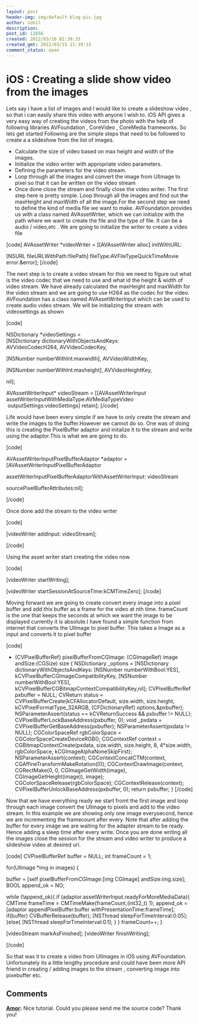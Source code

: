 ```yaml
---
layout: post
header-img: img/default-blog-pic.jpg
author: sohil
description: 
post_id: 12656
created: 2012/03/16 02:39:33
created_gmt: 2012/03/15 21:39:33
comment_status: open
---
```


# iOS : Creating a slide show video from the images

Lets say i have a list of images and I would like to create a slideshow video , so that i can easily share this video with anyone I wish to. iOS API gives a very easy way of creating the videos from the photo with the help of following libraries AVFoundation , CoreVideo , CoreMedia frameworks. So lets get started Following are the simple steps that need to be followed to create a a slideshow from the list of images. 

  * Calculate the size of video based on max height and width of the images.
  * Initialize the video writer with appropriate video parameters.
  * Defining the parameters for the video stream.
  * Loop through all the images and convert the image from UIImage to pixel so that it can be written on the video stream
  * Once done close the stream and finally close the video writer.
The first step here is pretty simple. Loop through all the images and find out the maxHeight and maxWidth of all the image.For the second step we need to define the kind of media file we want to make. AVFoundation provides us with a class named AVAssetWriter, which we can initialize with the path where we want to create the file and the type of file. It can be a audio / video,etc . We are going to initialize the writer to create a video file

[code] AVAssetWriter *videoWriter = [[AVAssetWriter alloc] initWithURL:

[NSURL fileURLWithPath:filePath] fileType:AVFileTypeQuickTimeMovie error:&error]; [/code]

The next step is to create a video stream for this we need to figure out what is the video codec that we need to use and what id the height & width of video stream. We have already calculated the maxHeight and maxWidth for the video stream and we are going to use H264 as the codec for the video. AVFoundation has a class named AVAssetWriterInput which can be used to create audio video stream. We will be initializing the stream with videosettings as shown

[code]

NSDictionary *videoSettings = [NSDictionary dictionaryWithObjectsAndKeys: AVVideoCodecH264, AVVideoCodecKey,

[NSNumber numberWithInt:maxwidth], AVVideoWidthKey,

[NSNumber numberWithInt:maxheight], AVVideoHeightKey,

nil];

AVAssetWriterInput* videoStream = [[AVAssetWriterInput assetWriterInputWithMediaType:AVMediaTypeVideo  outputSettings:videoSettings] retain]; [/code]

Life would have been every simple if we have to only create the stream and write the images to the buffer.However we cannot do so. One was of doing this is creating the PixelBuffer adaptor and initalize it to the stream and write using the adaptor.This is what we are going to do.

[code]

AVAssetWriterInputPixelBufferAdaptor *adaptor = [AVAssetWriterInputPixelBufferAdaptor

assetWriterInputPixelBufferAdaptorWithAssetWriterInput: videoStream

sourcePixelBufferAttributes:nil];

[/code]

Once done add the stream to the video writer

[code]

[videoWriter addInput: videoStream];

[/code]

Using the asset writer start creating the video now.

[code]

[videoWriter startWriting];

[videoWriter startSessionAtSourceTime:kCMTimeZero]; [/code]

Moving forward we are going to create convert every image into a pixel buffer and add this buffer as a frame for the video at nth time. frameCount is the one that keeps the seconds at which we want the image to be displayed currently it is absolute.I have found a simple function from internet that converts the UIImage to pixel buffer. This takes a Image as a input and converts it to pixel buffer

[code]

  * (CVPixelBufferRef) pixelBufferFromCGImage: (CGImageRef) image andSize:(CGSize) size { NSDictionary _options = [NSDictionary dictionaryWithObjectsAndKeys: [NSNumber numberWithBool:YES], kCVPixelBufferCGImageCompatibilityKey, [NSNumber numberWithBool:YES], kCVPixelBufferCGBitmapContextCompatibilityKey,nil]; CVPixelBufferRef pxbuffer = NULL; CVReturn status = CVPixelBufferCreate(kCFAllocatorDefault, size.width, size.height, kCVPixelFormatType_32ARGB, (CFDictionaryRef) options,&pxbuffer); NSParameterAssert(status == kCVReturnSuccess && pxbuffer != NULL); CVPixelBufferLockBaseAddress(pxbuffer, 0); void _pxdata = CVPixelBufferGetBaseAddress(pxbuffer); NSParameterAssert(pxdata != NULL); CGColorSpaceRef rgbColorSpace = CGColorSpaceCreateDeviceRGB(); CGContextRef context = CGBitmapContextCreate(pxdata, size.width, size.height, 8, 4*size.width, rgbColorSpace, kCGImageAlphaNoneSkipFirst); NSParameterAssert(context); CGContextConcatCTM(context, CGAffineTransformMakeRotation(0)); CGContextDrawImage(context, CGRectMake(0, 0, CGImageGetWidth(image), CGImageGetHeight(image)), image); CGColorSpaceRelease(rgbColorSpace); CGContextRelease(context); CVPixelBufferUnlockBaseAddress(pxbuffer, 0); return pxbuffer; } [/code]

Now that we have everything ready we start fromt the first image and loop through each image convert the UIImage to pixels and add to the video stream. In this example we are showing only one image everysecond, hence we are incrementing the framecount after every. Note that after adding the buffer for every image we are waiting for the adapter stream to be ready. Hence adding a sleep time after every write. Once you are done writing all the images close the session for the stream and video writer to produce a slideshow video at desired url.

[code] CVPixelBufferRef buffer = NULL; int frameCount = 1;

for(UIImage *img in images) {

buffer = [self pixelBufferFromCGImage:[img CGImage] andSize:img.size]; BOOL append_ok = NO;

while (!append_ok){ if (adaptor.assetWriterInput.readyForMoreMediaData){ CMTime frameTime = CMTimeMake(frameCount,(int32_t) 1); append_ok = [adaptor appendPixelBuffer:buffer withPresentationTime:frameTime]; if(buffer) CVBufferRelease(buffer); [NSThread sleepForTimeInterval:0.05]; }else{ [NSThread sleepForTimeInterval:0.1]; } } frameCount++; }

[videoStream markAsFinished]; [videoWriter finishWriting];

[/code]

So that was it to create a video from UIImages in iOS using AVFoundation. Unfortunately its a little lengthy procedure and could have been more API friend in creating / adding images to the stream , converting image into pixebuffer etc.

## Comments

**[Amor](#7940 "2012-03-16 14:53:01"):** Nice tutorial. Could you please send me the source code? Thank you!

